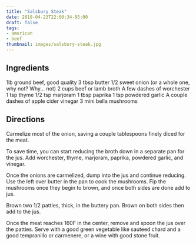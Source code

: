 ```yaml
---
title: "Salsbury Steak"
date: 2018-04-23T22:00:34-05:00
draft: false
tags:
- american
- beef
thumbnail: images/salsbury-steak.jpg
---
```


Ingredients
---

1lb ground beef, good quality
3 tbsp butter
1/2 sweet onion (or a whole one, why not? Why... not)
2 cups beef or lamb broth
A few dashes of worchester
1 tsp thyme
1/2 tsp marjoram
1 tbsp paprika
1 tsp powdered garlic
A couple dashes of apple cider vinegar
3 mini bella mushrooms


Directions
---

Carmelize most of the onion, saving a couple tablespoons finely diced for the meat.

To save time, you can start reducing the broth down in a separate pan for the jus. Add worchester, thyme, marjoram, paprika, powdered garlic, and vinegar.

Once the onions are carmelized, dump into the jus and continue reducing. Use the left over butter in the pan to cook the mushrooms. Fip the mushrooms once they begin to brown, and once both sides are done add to jus.

Brown two 1/2 patties, thick, in the buttery pan. Brown on both sides then add to the jus.

Once the meat reaches 160F in the center, remove and spoon the jus over the patties. Serve with a good green vegetable like sauteed chard and a good tempranillo or carmenere, or a wine with good stone fruit.
